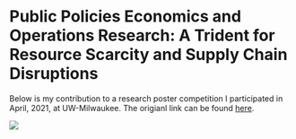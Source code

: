 # Public Policies Economics and Operations Research: A Trident for Resource Scarcity and Supply Chain Disruptions 

Below is my contribution to a research poster competition I participated in April, 2021, at UW-Milwaukee. The origianl link can be found [here](http://poster.cae.uwm.edu/poster/sites/default/files/webform/submit_poster/887/poster2021-hu-xiaowei.pdf). 
   
<img src="images/XHposter.png">


